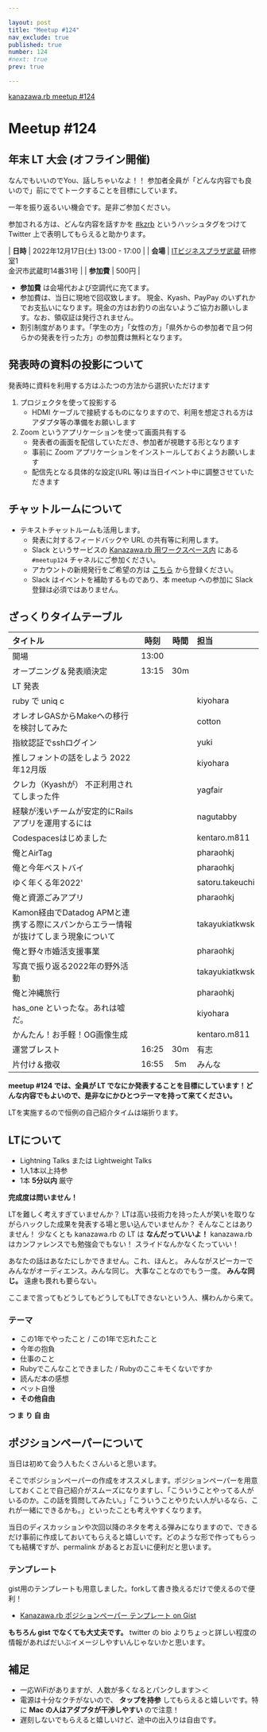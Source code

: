 ```yaml
---

layout: post
title: "Meetup #124"
nav_exclude: true
published: true
number: 124
#next: true
prev: true

---
```


<!--

終了後記入

<div style="text-align: right;"><a href="/124/report"><strong>イベントは終了しました。レポートはこちら</strong></a></div>

-->

<div class="doorkeeper-widget">
<a class="doorkeeper-registration-widget" href="https://kzrb.doorkeeper.jp/events/148251">kanazawa.rb meetup #124</a><script src="https://widgets.doorkeeper.jp/w/widget.js"></script>
</div>

# Meetup #124

## 年末 LT 大会 (オフライン開催)

なんでもいいのでYou、話しちゃいなよ！！
参加者全員が「どんな内容でも良いので」前にでてトークすることを目標にしています。

一年を振り返るいい機会です。是非ご参加ください。

参加される方は、どんな内容を話すかを
[#kzrb](http://twitter.com/search?q=%23kzrb) というハッシュタグをつけて
Twitter 上で表明してもらえると助かります。

| **日時**   | 2022年12月17日(土) 13:00 - 17:00 |
| **会場**   | [ITビジネスプラザ武蔵](http://www.bp-musashi.jp/) 研修室1<br>金沢市武蔵町14番31号 |
| **参加費** | 500円 |

* **参加費** は会場代および空調代に充てます。
* 参加費は、当日に現地で回収致します。 現金、Kyash、PayPay のいずれかでお支払いになります。現金の方はお釣りの出ないようご協力お願いします。なお、領収証は発行されません。
* 割引制度があります。「学生の方」「女性の方」「県外からの参加者で且つ何らかの発表を行った方」の参加費は無料となります。

## 発表時の資料の投影について

発表時に資料を利用する方はふたつの方法から選択いただけます

1. プロジェクタを使って投影する
    * HDMI ケーブルで接続するものになりますので、利用を想定される方はアダプタ等の準備をお願いします
2. Zoom というアプリケーションを使って画面共有する
    * 発表者の画面を配信していただき、参加者が視聴する形となります
    * 事前に Zoom アプリケーションをインストールしておくようお願いします
    * 配信先となる具体的な設定(URL 等)は当日イベント中に調整させていただきます

## チャットルームについて

* テキストチャットルームも活用します。
    * 発表に対するフィードバックや URL の共有等に利用します。
    * Slack というサービスの [Kanazawa.rb 用ワークスペース内](https://kzrb.slack.com/) にある `#meetup124` チャネルにご参加ください。
    * アカウントの新規発行をご希望の方は [こちら](https://join.slack.com/t/kzrb/shared_invite/zt-1f4tcvoud-w5whpsFrRpFyFHisVpyMCA) から登録ください。
    * Slack はイベントを補助するものであり、本 meetup への参加に Slack 登録は必須ではありません。


## ざっくりタイムテーブル

| タイトル                          | 時刻  | 時間 | 担当                                                    |
|:----------------------------------|:-----:|:----:|:--------------------------------------------------------|
| 開場                              | 13:00 |      |                                                         |
| オープニング＆発表順決定          | 13:15 | 30m  |                                                         |
| LT 発表                           |       |      |                                                         |
| ruby で uniq c | | | kiyohara |
| オレオレGASからMakeへの移行を検討してみた | | | cotton |
| 指紋認証でsshログイン | | | yuki |
| 推しフォントの話をしよう 2022年12月版 | | | kiyohara |
| クレカ（Kyashが） 不正利用されてしまった件 | | | yagfair |
| 経験が浅いチームが安定的にRailsアプリを運用するには | | | nagutabby |
| Codespacesはじめました | | | kentaro.m811 |
| 俺とAirTag | | | pharaohkj |
| 俺と今年ベストバイ | | | pharaohkj |
| ゆく年くる年2022' | | | satoru.takeuchi |
| 俺と資源ごみアプリ | | | pharaohkj |
| Kamon経由でDatadog APMと連携する際にスパンからエラー情報が抜けてしまう現象について | | | takayukiatkwsk |
| 俺と野々市婚活支援事業 | | | pharaohkj |
| 写真で振り返る2022年の野外活動 | | | takayukiatkwsk |
| 俺と沖縄旅行 | | | pharaohkj |
| has_one といったな。あれは嘘だ。 | | | kiyohara |
| かんたん！お手軽！OG画像生成 | | | kentaro.m811 |
| 運営ブレスト                      | 16:25 | 30m  | 有志                                                    |
| 片付け＆撤収                      | 16:55 | 5m   | みんな                                                  |

**meetup #124 では、全員が LT でなにか発表することを目標にしています！どんな内容でもよいので、是非なにかひとつテーマを持って来てください。**

LTを実施するので恒例の自己紹介タイムは端折ります。

## LTについて

* Lightning Talks または Lightweight Talks
* 1人1本以上持参
* 1本 **5分以内** 厳守

**完成度は問いません！**

LTを難しく考えすぎていませんか？
LTは高い技術力を持った人が笑いを取りながらハックした成果を発表する場と思い込んでいませんか？
そんなことはありません！
少なくとも kanazawa.rb の LT は **なんだっていいよ！**
kanazawa.rb はカンファレンスでも勉強会でもない！
スライドなんかなくたっていい！

あなたの話はあなたにしかできません。これ、ほんと。
みんながスピーカーでみんながオーディエンス。みんな同じ。
大事なことなのでもう一度。
**みんな同じ。** 遠慮も畏れも要らない。

ここまで言ってもどうしてもどうしてもLTできないという人、構わんから来て。

### テーマ

* この1年でやったこと / この1年で忘れたこと
* 今年の抱負
* 仕事のこと
* Rubyでこんなことできました / Rubyのここキモくないですか
* 読んだ本の感想
* ペット自慢
* **その他自由**

**つ ま り 自 由**


## ポジションペーパーについて

当日は初めて会う人もたくさんいると思います。

そこでポジションペーパーの作成をオススメします。ポジションペーパーを用意しておくことで自己紹介がスムーズになりますし、「こういうことやってる人がいるのか。この話を質問してみたい。」「こういうことやりたい人がいるなら、これが一緒にできるかも。」といったことも考えやすくなります。

当日のディスカッションや次回以降のネタを考える弾みになりますので、できるだけ事前に作成しておいてもらえると嬉しいです。どのような形で作ってもらっても結構ですが、permalink があるとお互いに便利だと思います。


### テンプレート

gist用のテンプレートも用意しました。forkして書き換えるだけで使えるので便利！

- [Kanazawa.rb ポジションペーパー テンプレート on Gist](https://gist.github.com/5a523ec3180002229a32)

**もちろん gist でなくても大丈夫です。** twitter の bio よりちょっと詳しい程度の情報があればだいぶイメージしやすいんじゃないかと思います。


## 補足

- 一応WiFiがありますが、人数が多くなるとパンクします＞＜
- 電源は十分なクチがないので、 **タップを持参** してもらえると嬉しいです。特に **Mac の人はアダプタが干渉しやすい** ので注意！
- 遅刻しないでもらえると嬉しいけど、途中の出入りは自由です。
